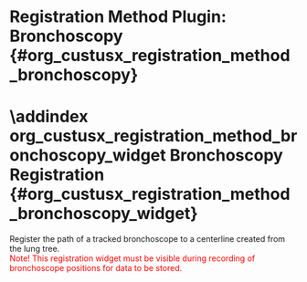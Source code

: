 Registration Method Plugin: Bronchoscopy {#org_custusx_registration_method_bronchoscopy}
===========================================================

\addindex org_custusx_registration_method_bronchoscopy_widget
Bronchoscopy Registration {#org_custusx_registration_method_bronchoscopy_widget}
===========================================================

Register the path of a tracked bronchoscope to a centerline created from the lung tree.<br>
<span style="color:red">Note! This registration widget must be visible during recording of bronchoscope positions for data to be stored.</span>
